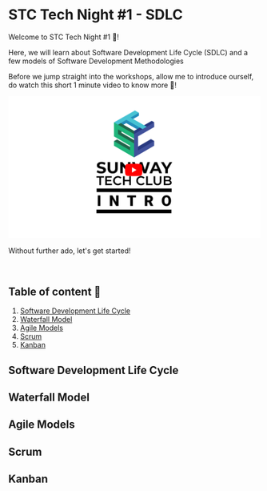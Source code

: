 # STC Tech Night #1 - SDLC

Welcome to STC Tech Night #1 🥳!

Here, we will learn about Software Development Life Cycle (SDLC) and a few models of Software Development Methodologies
 
Before we jump straight into the workshops, allow me to introduce ourself, do watch this short 1 minute video to know more 🎇!

[![intro video](/assets/banner.png)](https://www.youtube.com/watch?v=aBNvCoJP-ag)

Without further ado, let's get started!

<br>

## Table of content 📄

1. [Software Development Life Cycle](#sdlc)
2. [Waterfall Model](#waterfall)
3. [Agile Models](#agile)
4. [Scrum](#scrum)
5. [Kanban](#kanban)

## Software Development Life Cycle <a name="sdlc"/>

## Waterfall Model <a name="waterfall"/>

## Agile Models <a name="agile"/>

## Scrum <a name="scrum"/>

## Kanban <a name="kanban"/>
